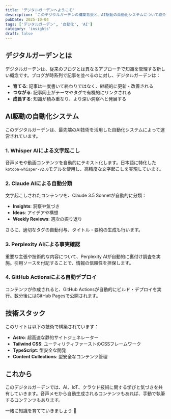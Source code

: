 ```yaml
---
title: 'デジタルガーデンへようこそ'
description: 'このデジタルガーデンの構築背景と、AI駆動の自動化システムについて紹介します。'
pubDate: 2025-10-04
tags: ['デジタルガーデン', '自動化', 'AI']
category: 'insights'
draft: false
---
```


## デジタルガーデンとは

デジタルガーデンは、従来のブログとは異なるアプローチで知識を管理する新しい概念です。ブログが時系列で記事を並べるのに対し、デジタルガーデンは：

- **育てる**: 記事は一度書いて終わりではなく、継続的に更新・改善される
- **つながる**: 記事同士がテーマやタグで有機的にリンクされる
- **成長する**: 知識が積み重なり、より深い洞察へと発展する

## AI駆動の自動化システム

このデジタルガーデンは、最先端のAI技術を活用した自動化システムによって運営されています。

### 1. Whisper AIによる文字起こし

音声メモや動画コンテンツを自動的にテキスト化します。日本語に特化した`kotoba-whisper-v2.0`モデルを使用し、高精度な文字起こしを実現しています。

### 2. Claude AIによる自動分類

文字起こしされたコンテンツを、Claude 3.5 Sonnetが自動的に分類：

- **Insights**: 洞察や気づき
- **Ideas**: アイデアや構想
- **Weekly Reviews**: 週次の振り返り

さらに、適切なタグの自動付与、タイトル・要約の生成も行います。

### 3. Perplexity AIによる事実確認

重要な主張や技術的な内容について、Perplexity AIが自動的に裏付け調査を実施。引用ソースを付記することで、情報の信頼性を担保します。

### 4. GitHub Actionsによる自動デプロイ

コンテンツが作成されると、GitHub Actionsが自動的にビルド・デプロイを実行。数分後にはGitHub Pagesで公開されます。

## 技術スタック

このサイトは以下の技術で構築されています：

- **Astro**: 超高速な静的サイトジェネレーター
- **Tailwind CSS**: ユーティリティファーストのCSSフレームワーク
- **TypeScript**: 型安全な開発
- **Content Collections**: 型安全なコンテンツ管理

## これから

このデジタルガーデンでは、AI、IoT、クラウド技術に関する学びと気づきを共有していきます。音声メモから自動生成されるコンテンツもあれば、手動で執筆するコンテンツもあります。

一緒に知識を育てていきましょう 🌱
